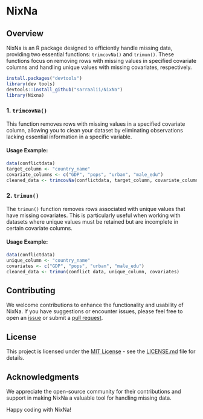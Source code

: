 # NixNa

## Overview

NixNa is an R package designed to efficiently handle missing data, providing two essential functions: `trimcovNa()` and `trimun()`. These functions focus on removing rows with missing values in specified covariate columns and handling unique values with missing covariates, respectively.

```R
install.packages("devtools")
library(dev tools)
devtools::install_github("sarraalii/NixNa")
library(Nixna)
```

### 1. `trimcovNa()`

This function removes rows with missing values in a specified covariate column, allowing you to clean your dataset by eliminating observations lacking essential information in a specific variable.

#### Usage Example:

```R
data(conflictdata)
target_column <- "country_name"
covariate_columns <- c("GDP", "pops", "urban", "male_edu")
cleaned_data <- trimcovNa(conflictdata, target_column, covariate_columns)
```

### 2. `trimun()`

The `trimun()` function removes rows associated with unique values that have missing covariates. This is particularly useful when working with datasets where unique values must be retained but are incomplete in certain covariate columns.

#### Usage Example:

```R
data(conflictdata)
unique_column <- "country_name"
covariates <- c("GDP", "pops", "urban", "male_edu")
cleaned_data <- trimun(conflict data, unique_column, covariates)
```



## Contributing

We welcome contributions to enhance the functionality and usability of NixNa. If you have suggestions or encounter issues, please feel free to open an [issue](https://github.com/your_username/nixna/issues) or submit a [pull request](https://github.com/your_username/nixna/pulls).

## License

This project is licensed under the [MIT License](LICENSE.md) - see the [LICENSE.md](LICENSE.md) file for details.

## Acknowledgments

We appreciate the open-source community for their contributions and support in making NixNa a valuable tool for handling missing data.

Happy coding with NixNa!
